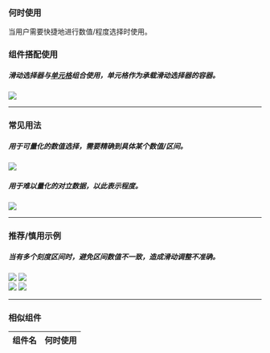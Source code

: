 

### 何时使用

当用户需要快捷地进行数值/程度选择时使用。

### 组件搭配使用

##### 滑动选择器与[单元格](./cell)组合使用，单元格作为承载滑动选择器的容器。

<div class="item">
   <img src="https://oteam-tdesign-1258344706.cos.ap-guangzhou.myqcloud.com/site/design/mobile-guide/Button1.png" />
   <em></em>
</div>


<hr />

### 常见用法

##### 用于可量化的数值选择，需要精确到具体某个数值/区间。

<div class="item">
    <img src="https://oteam-tdesign-1258344706.cos.ap-guangzhou.myqcloud.com/site/design/mobile-guide/Button3-1.png" />
    <em></em>
</div>

##### 用于难以量化的对立数据，以此表示程度。

<div class="item">
    <img src="https://oteam-tdesign-1258344706.cos.ap-guangzhou.myqcloud.com/site/design/mobile-guide/Button3-1.png" />
    <em></em>
</div>

<hr />


### 推荐/慎用示例

##### 当有多个刻度区间时，避免区间数值不一致，造成滑动调整不准确。

<div class="legend">
  <div class="item">
    <img src="https://oteam-tdesign-1258344706.cos.ap-guangzhou.myqcloud.com/site/design/mobile-guide/Button4-1.png" />
    <img class="tag" src="https://oteam-tdesign-1258344706.cos.ap-guangzhou.myqcloud.com/site/doc/good.png" />
  </div>

  <div class="item">
    <img src="https://oteam-tdesign-1258344706.cos.ap-guangzhou.myqcloud.com/site/design/mobile-guide/Button4-2.png" />
    <img class="tag" src="https://oteam-tdesign-1258344706.cos.ap-guangzhou.myqcloud.com/site/doc/bad.png" />
  </div>
</div>

<hr />



### 相似组件

| 组件名 | 何时使用                             |
| :----- | :----------------------------------- |
